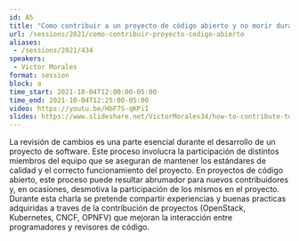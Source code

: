 ```yaml
---
id: A5
title: "Como contribuir a un proyecto de código abierto y no morir durante el Code Review"
url: /sessions/2021/como-contribuir-proyecto-codigo-abierto
aliases:
 - /sessions/2021/434
speakers:
 - Victor Morales
format: session
block: a
time_start: 2021-10-04T12:00:00-05:00
time_end: 2021-10-04T12:25:00-05:00
video: https://youtu.be/HbF7S-qKPiI
slides: https://www.slideshare.net/VictorMorales34/how-to-contribute-to-an-open-source-project-and-dont-die-during-the-code-review
---
```


La revisión de cambios es una parte esencial durante el desarrollo de un proyecto de software. Este proceso involucra la participación de distintos miembros del equipo que se aseguran de mantener los estándares de calidad y el correcto funcionamiento del proyecto. En proyectos de código abierto, este proceso puede resultar abrumador para nuevos contribuidores y, en ocasiones, desmotiva la participación de los mismos en el proyecto. Durante esta charla se pretende compartir experiencias y buenas practicas adquiridas a traves de la contribución de proyectos (OpenStack, Kubernetes, CNCF, OPNFV) que mejoran la interacción entre programadores y revisores de código.

